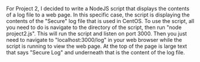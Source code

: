 For Project 2, I decided to write a NodeJS script that displays the contents of a log file to a web page. In this specific case, the script is displaying the contents of the "Secure" log file that is used in CentOS. To use the script, all you need to do is navigate to the directory of the script, then run "node project2.js". This will run the script and listen on port 3000. Then you just need to navigate to "localhost:3000/log" in your web browser while the script is running to view the web page. At the top of the page is large text that says "Secure Log" and underneath that is the content of the log file. 
